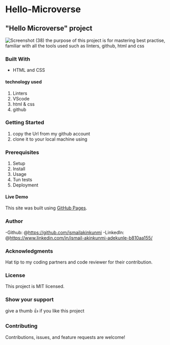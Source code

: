 # Hello-Microverse

## "Hello Microverse" project
![Screenshot (38)](https://user-images.githubusercontent.com/37457094/143044733-24baf870-7d45-4ca8-95f6-4619778139f0.png)
the purpose of this project is for mastering best practise, familiar with all the tools used such as linters, github, html and css

### Built With

- HTML and CSS

#### technology used

1. Linters
2. VScode
3. html & css
4. github

### Getting Started

1. copy the Url from my github account
2. clone it to your local machine using

### Prerequisites

1. Setup
2. Install
3. Usage
4. Tun tests
5. Deployment

#### Live Demo

This site was built using [GitHub Pages](http://127.0.0.1:5500/index.html/).

### Author

-Github: @<https://github.com/ismailakinkunmi>
-LinkedIn: @<https://www.linkedin.com/in/ismail-akinkunmi-adekunle-b810aa155/>

### Acknowledgments

Hat tip to my coding partners and code reviewer for their contribution.

### License

This project is MIT licensed.

### Show your support

give a thumb 👍 if you like this project

### Contributing

Contributions, issues, and feature requests are welcome!
